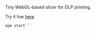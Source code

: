 Tiny WebGL-based slicer for DLP printing.

Try it live [here](http://mattkeeter.com/projects/dlp)

```npm install
npm start```
